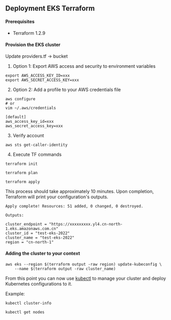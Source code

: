 ## Deployment EKS Terraform

#### Prerequisites
* Terraform 1.2.9

#### Provision the EKS cluster
Update providers.tf -> bucket

1. Option 1: Export AWS access and security to environment variables

```shell
export AWS_ACCESS_KEY_ID=xxx
export AWS_SECRET_ACCESS_KEY=xxx
```

2. Option 2: Add a profile to your AWS credentials file
```
aws configure
# or 
vim ~/.aws/credentials

[default]
aws_access_key_id=xxx
aws_secret_access_key=xxx

```

3. Verify account
```
aws sts get-caller-identity 
```

4. Execute TF commands

```
terraform init

terraform plan

terraform apply
```

This process should take approximately 10 minutes. Upon completion, Terraform will print your configuration's outputs.
```
Apply complete! Resources: 51 added, 0 changed, 0 destroyed.

Outputs:

cluster_endpoint = "https://xxxxxxxxx.yl4.cn-north-1.eks.amazonaws.com.cn"
cluster_id = "test-eks-2022"
cluster_name = "test-eks-2022"
region = "cn-north-1"

```

#### Adding the cluster to your context
```shell
aws eks --region $(terraform output -raw region) update-kubeconfig \
    --name $(terraform output -raw cluster_name)
```
From this point you can now use [kubectl](https://kubernetes.io/docs/reference/kubectl/) to manage your cluster and deploy Kubernetes configurations to it.

Example:
```shell
kubectl cluster-info

kubectl get nodes
```